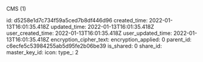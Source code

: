 CMS (1)

id: d5258e1d7c734f59a5ced7b8df446d96
created_time: 2022-01-13T16:01:35.418Z
updated_time: 2022-01-13T16:01:35.418Z
user_created_time: 2022-01-13T16:01:35.418Z
user_updated_time: 2022-01-13T16:01:35.418Z
encryption_cipher_text: 
encryption_applied: 0
parent_id: c6ecfe5c53984255ab5d95fe2b06be39
is_shared: 0
share_id: 
master_key_id: 
icon: 
type_: 2
